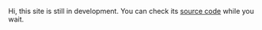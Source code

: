 Hi, this site is still in development. You can check its [source code](https://github.com/xoko14/shoudev) while you wait.
